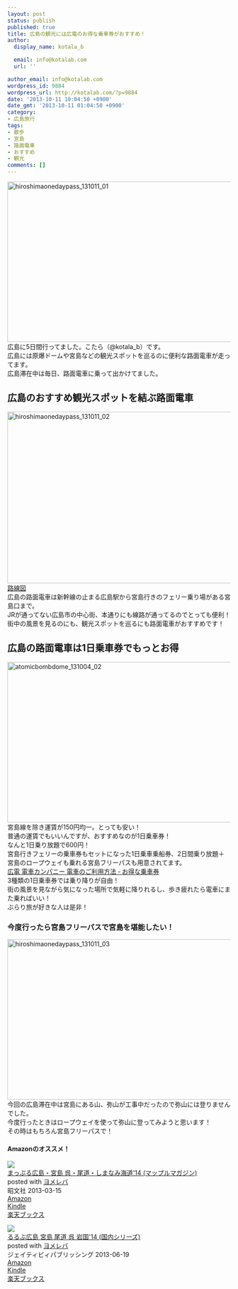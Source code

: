 ```yaml
---
layout: post
status: publish
published: true
title: 広島の観光には広電のお得な乗車券がおすすめ！
author:
  display_name: kotala_b

  email: info@kotalab.com
  url: ''

author_email: info@kotalab.com
wordpress_id: 9884
wordpress_url: http://kotalab.com/?p=9884
date: '2013-10-11 10:04:50 +0900'
date_gmt: '2013-10-11 01:04:50 +0900'
category:
- 広島旅行
tags:
- 散歩
- 宮島
- 路面電車
- おすすめ
- 観光
comments: []
---
```

<p><img src="http://kotalab.com/wp-content/uploads/hiroshimaonedaypass_131011_01-546x361.jpg" alt="hiroshimaonedaypass_131011_01" width="546" height="361" class="alignnone size-large wp-image-9887" /><br />
広島に5日間行ってました。こたら（@kotala_b）です。<br />
広島には原爆ドームや宮島などの観光スポットを巡るのに便利な路面電車が走ってます。<br />
広島滞在中は毎日、路面電車に乗って出かけてました。<br />
<!--more--></p>
<h2>広島のおすすめ観光スポットを結ぶ路面電車</h2>
<p><img src="http://kotalab.com/wp-content/uploads/hiroshimaonedaypass_131011_02-546x386.png" alt="hiroshimaonedaypass_131011_02" width="546" height="386" class="alignnone size-large wp-image-9889" /><br />
<a href="http://www.hiroden.co.jp/train/rosenzu/map/lines.pdf" title="広電路線図" target="_blank">路線図</a><br />
広島の路面電車は新幹線の止まる広島駅から宮島行きのフェリー乗り場がある宮島口まで。<br />
JRが通ってない広島市の中心街、本通りにも線路が通ってるのでとっても便利！<br />
街中の風景を見るのにも、観光スポットを巡るにも路面電車がおすすめです！</p>
<h2>広島の路面電車は1日乗車券でもっとお得</h2>
<p><img src="http://kotalab.com/wp-content/uploads/atomicbombdome_131004_02-546x361.jpg" alt="atomicbombdome_131004_02" width="546" height="361" class="alignnone size-large wp-image-9763" /><br />
宮島線を除き運賃が150円均一。とっても安い！<br />
普通の運賃でもいいんですが、おすすめなのが1日乗車券！<br />
なんと1日乗り放題で600円！<br />
宮島行きフェリーの乗車券もセットになった1日乗車乗船券、2日間乗り放題＋宮島のロープウェイも乗れる宮島フリーパスも用意されてます。<br />
<a href="http://www.hiroden.co.jp/train/joshaken/otoku.htm" target="_blank">広電 電車カンパニー 電車のご利用方法 ‐ お得な乗車券</a><br />
3種類の1日乗車券では乗り降りが自由！<br />
街の風景を見ながら気になった場所で気軽に降りれるし、歩き疲れたら電車にまた乗ればいい！<br />
ぶらり旅が好きな人は是非！</p>
<h3>今度行ったら宮島フリーパスで宮島を堪能したい！</h3>
<p><img src="http://kotalab.com/wp-content/uploads/hiroshimaonedaypass_131011_03-546x361.jpg" alt="hiroshimaonedaypass_131011_03" width="546" height="361" class="alignnone size-large wp-image-9888" /><br />
今回の広島滞在中は宮島にある山、弥山が工事中だったので弥山には登りませんでした。<br />
今度行ったときはロープウェイを使って弥山に登ってみようと思います！<br />
その時はもちろん宮島フリーパスで！</p>
<h4 class="aam">Amazonのオススメ！</h4>
<div class="booklink-box">
<div class="booklink-image"><a href="http://www.amazon.co.jp/exec/obidos/asin/4398272526/same-22/" rel="nofollow" target="_blank"><img src="http://ecx.images-amazon.com/images/I/61hwIpCHsHL._SL160_.jpg" style="border: none;" /></a></div>
<div class="booklink-info">
<div class="booklink-name"><a href="http://www.amazon.co.jp/exec/obidos/asin/4398272526/same-22/" rel="nofollow" target="_blank">まっぷる広島・宮島 呉・尾道・しまなみ海道'14 (マップルマガジン)</a>
<div class="booklink-powered-date">posted with <a href="http://yomereba.com" rel="nofollow" target="_blank">ヨメレバ</a></div>
</div>
<div class="booklink-detail"> 昭文社 2013-03-15    </div>
<div class="booklink-link2">
<div class="shoplinkamazon"><a href="http://www.amazon.co.jp/exec/obidos/asin/4398272526/same-22/" rel="nofollow" target="_blank" title="アマゾン" >Amazon</a></div>
<div class="shoplinkkindle"><a href="http://www.amazon.co.jp/gp/search?keywords=%82%DC%82%C1%82%D5%82%E9%8DL%93%87%81E%8B%7B%93%87%20%8C%E0%81E%94%F6%93%B9%81E%82%B5%82%DC%82%C8%82%DD%8AC%93%B9%2714%20%28%83%7D%83b%83v%83%8B%83%7D%83K%83W%83%93%29&__mk_ja_JP=%83J%83%5E%83J%83i&url=node%3D2275256051&tag=same-22" rel="nofollow" target="_blank" >Kindle</a></div>
<div class="shoplinkrakuten"><a href="http://c.af.moshimo.com/af/c/click?a_id=374941&p_id=56&pc_id=56&pl_id=637&s_v=b5Rz2P0601xu&url=http%3A%2F%2Fbooks.rakuten.co.jp%2Frb%2F12247157%2F" rel="nofollow" target="_blank" title="楽天ブックス" >楽天ブックス</a></div>
</p></div>
</div>
<div class="booklink-footer"></div>
</div>
<div class="booklink-box">
<div class="booklink-image"><a href="http://www.amazon.co.jp/exec/obidos/asin/453309208X/same-22/" rel="nofollow" target="_blank"><img src="http://ecx.images-amazon.com/images/I/61qA%2B4bPiQL._SL160_.jpg" style="border: none;" /></a></div>
<div class="booklink-info">
<div class="booklink-name"><a href="http://www.amazon.co.jp/exec/obidos/asin/453309208X/same-22/" rel="nofollow" target="_blank">るるぶ広島 宮島 尾道 呉 岩国'14 (国内シリーズ)</a>
<div class="booklink-powered-date">posted with <a href="http://yomereba.com" rel="nofollow" target="_blank">ヨメレバ</a></div>
</div>
<div class="booklink-detail"> ジェイティビィパブリッシング 2013-06-19    </div>
<div class="booklink-link2">
<div class="shoplinkamazon"><a href="http://www.amazon.co.jp/exec/obidos/asin/453309208X/same-22/" rel="nofollow" target="_blank" title="アマゾン" >Amazon</a></div>
<div class="shoplinkkindle"><a href="http://www.amazon.co.jp/gp/search?keywords=%82%E9%82%E9%82%D4%8DL%93%87%20%8B%7B%93%87%20%94%F6%93%B9%20%8C%E0%20%8A%E2%8D%91%2714%20%28%8D%91%93%E0%83V%83%8A%81%5B%83Y%29&__mk_ja_JP=%83J%83%5E%83J%83i&url=node%3D2275256051&tag=same-22" rel="nofollow" target="_blank" >Kindle</a></div>
<div class="shoplinkrakuten"><a href="http://c.af.moshimo.com/af/c/click?a_id=374941&p_id=56&pc_id=56&pl_id=637&s_v=b5Rz2P0601xu&url=http%3A%2F%2Fbooks.rakuten.co.jp%2Frb%2F12332550%2F" rel="nofollow" target="_blank" title="楽天ブックス" >楽天ブックス</a></div>
</p></div>
</div>
<div class="booklink-footer"></div>
</div>
